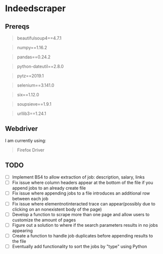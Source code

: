 # Indeedscraper

## Prereqs
>beautifulsoup4==4.7.1

>numpy==1.16.2

>pandas==0.24.2

>python-dateutil==2.8.0

>pytz==2019.1

>selenium==3.141.0

>six==1.12.0

>soupsieve==1.9.1

>urllib3==1.24.1

## Webdriver
I am currently using:
> Firefox Driver

## TODO
- [ ] Implement BS4 to allow extraction of job: description, salary, links
- [ ] Fix issue where column headers appear at the bottom of the file if you append jobs to an already create file
- [ ] Fix issue where appending jobs to a file introduces an additional row between each job
- [ ] Fix issue where elementnotinteracted trace can appear(possibly due to clicking on an nonexistent body of the page)
- [ ] Develop a function to scrape more than one page and allow users to customize the amount of pages
- [ ] Figure out a solution to where if the search parameters results in no jobs appearing
- [ ] Create a function to handle job duplicates before appending results to the file
- [ ] Eventually add functionality to sort the jobs by "type" using Python
